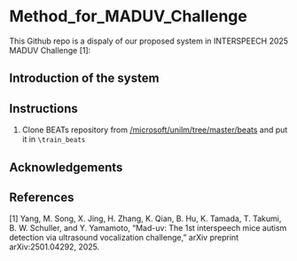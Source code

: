 # Method_for_MADUV_Challenge

This Github repo is a dispaly of our proposed system in INTERSPEECH 2025 MADUV Challenge [1]:

## Introduction of the system

## Instructions
1. Clone BEATs repository from [/microsoft/unilm/tree/master/beats](https://github.com/microsoft/unilm/tree/master/beats) and put it in `\train_beats`

## Acknowledgements

## References
[1] Yang, M. Song, X. Jing, H. Zhang, K. Qian, B. Hu, K. Tamada, T. Takumi, B. W. Schuller, and Y. Yamamoto, “Mad-uv: The 1st interspeech mice autism detection via ultrasound vocalization challenge,” arXiv preprint arXiv:2501.04292, 2025.
